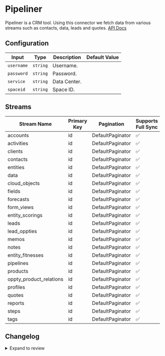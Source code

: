 # Pipeliner

Pipeliner is a CRM tool.
Using this connector we fetch data from various streams such as contacts, data, leads and quotes.
[API Docs](https://pipeliner.stoplight.io/docs/api-docs)

## Configuration

| Input | Type | Description | Default Value |
|-------|------|-------------|---------------|
| `username` | `string` | Username.  |  |
| `password` | `string` | Password.  |  |
| `service` | `string` | Data Center.  |  |
| `spaceid` | `string` | Space ID.  |  |

## Streams
| Stream Name | Primary Key | Pagination | Supports Full Sync | Supports Incremental |
|-------------|-------------|------------|---------------------|----------------------|
| accounts | id | DefaultPaginator | ✅ |  ❌  |
| activities | id | DefaultPaginator | ✅ |  ❌  |
| clients | id | DefaultPaginator | ✅ |  ❌  |
| contacts | id | DefaultPaginator | ✅ |  ❌  |
| entities | id | DefaultPaginator | ✅ |  ❌  |
| data | id | DefaultPaginator | ✅ |  ❌  |
| cloud_objects | id | DefaultPaginator | ✅ |  ❌  |
| fields | id | DefaultPaginator | ✅ |  ❌  |
| forecasts | id | DefaultPaginator | ✅ |  ❌  |
| form_views | id | DefaultPaginator | ✅ |  ❌  |
| entity_scorings | id | DefaultPaginator | ✅ |  ❌  |
| leads | id | DefaultPaginator | ✅ |  ❌  |
| lead_oppties | id | DefaultPaginator | ✅ |  ❌  |
| memos | id | DefaultPaginator | ✅ |  ❌  |
| notes | id | DefaultPaginator | ✅ |  ❌  |
| entity_fitnesses | id | DefaultPaginator | ✅ |  ❌  |
| pipelines | id | DefaultPaginator | ✅ |  ❌  |
| products | id | DefaultPaginator | ✅ |  ❌  |
| oppty_product_relations | id | DefaultPaginator | ✅ |  ❌  |
| profiles | id | DefaultPaginator | ✅ |  ❌  |
| quotes | id | DefaultPaginator | ✅ |  ❌  |
| reports | id | DefaultPaginator | ✅ |  ❌  |
| steps | id | DefaultPaginator | ✅ |  ❌  |
| tags | id | DefaultPaginator | ✅ |  ❌  |

## Changelog

<details>
  <summary>Expand to review</summary>

| Version          | Date              | Pull Request | Subject        |
|------------------|-------------------|--------------|----------------|
| 0.0.23 | 2025-07-12 | [63269](https://github.com/airbytehq/airbyte/pull/63269) | Update dependencies |
| 0.0.22 | 2025-06-28 | [62407](https://github.com/airbytehq/airbyte/pull/62407) | Update dependencies |
| 0.0.21 | 2025-06-21 | [60160](https://github.com/airbytehq/airbyte/pull/60160) | Update dependencies |
| 0.0.20 | 2025-05-04 | [59508](https://github.com/airbytehq/airbyte/pull/59508) | Update dependencies |
| 0.0.19 | 2025-04-27 | [58529](https://github.com/airbytehq/airbyte/pull/58529) | Update dependencies |
| 0.0.18 | 2025-04-12 | [57846](https://github.com/airbytehq/airbyte/pull/57846) | Update dependencies |
| 0.0.17 | 2025-04-05 | [57327](https://github.com/airbytehq/airbyte/pull/57327) | Update dependencies |
| 0.0.16 | 2025-03-29 | [56774](https://github.com/airbytehq/airbyte/pull/56774) | Update dependencies |
| 0.0.15 | 2025-03-22 | [56195](https://github.com/airbytehq/airbyte/pull/56195) | Update dependencies |
| 0.0.14 | 2025-03-08 | [55052](https://github.com/airbytehq/airbyte/pull/55052) | Update dependencies |
| 0.0.13 | 2025-02-23 | [54591](https://github.com/airbytehq/airbyte/pull/54591) | Update dependencies |
| 0.0.12 | 2025-02-15 | [54009](https://github.com/airbytehq/airbyte/pull/54009) | Update dependencies |
| 0.0.11 | 2025-02-08 | [53473](https://github.com/airbytehq/airbyte/pull/53473) | Update dependencies |
| 0.0.10 | 2025-02-01 | [53029](https://github.com/airbytehq/airbyte/pull/53029) | Update dependencies |
| 0.0.9 | 2025-01-25 | [52512](https://github.com/airbytehq/airbyte/pull/52512) | Update dependencies |
| 0.0.8 | 2025-01-18 | [51877](https://github.com/airbytehq/airbyte/pull/51877) | Update dependencies |
| 0.0.7 | 2025-01-11 | [51358](https://github.com/airbytehq/airbyte/pull/51358) | Update dependencies |
| 0.0.6 | 2024-12-28 | [50694](https://github.com/airbytehq/airbyte/pull/50694) | Update dependencies |
| 0.0.5 | 2024-12-21 | [50276](https://github.com/airbytehq/airbyte/pull/50276) | Update dependencies |
| 0.0.4 | 2024-12-14 | [49656](https://github.com/airbytehq/airbyte/pull/49656) | Update dependencies |
| 0.0.3 | 2024-12-12 | [49321](https://github.com/airbytehq/airbyte/pull/49321) | Update dependencies |
| 0.0.2 | 2024-12-11 | [49077](https://github.com/airbytehq/airbyte/pull/49077) | Starting with this version, the Docker image is now rootless. Please note that this and future versions will not be compatible with Airbyte versions earlier than 0.64 |
| 0.0.1 | 2024-11-09 | | Initial release by [@ombhardwajj](https://github.com/ombhardwajj) via Connector Builder |

</details>
